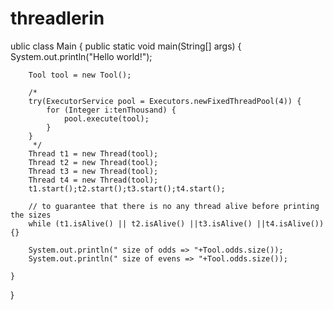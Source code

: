 # threadlerin
ublic class Main {
    public static void main(String[] args) {
        System.out.println("Hello world!");


        Tool tool = new Tool();

        /*
        try(ExecutorService pool = Executors.newFixedThreadPool(4)) {
            for (Integer i:tenThousand) {
                pool.execute(tool);
            }
        }
         */
        Thread t1 = new Thread(tool);
        Thread t2 = new Thread(tool);
        Thread t3 = new Thread(tool);
        Thread t4 = new Thread(tool);
        t1.start();t2.start();t3.start();t4.start();

        // to guarantee that there is no any thread alive before printing the sizes
        while (t1.isAlive() || t2.isAlive() ||t3.isAlive() ||t4.isAlive()){}

        System.out.println(" size of odds => "+Tool.odds.size());
        System.out.println(" size of evens => "+Tool.odds.size());

    }
}
